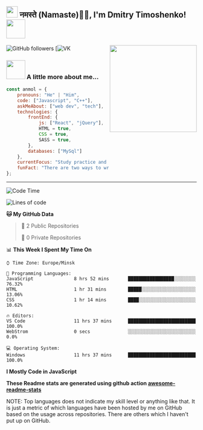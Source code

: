 <h2><img src="https://emojis.slackmojis.com/emojis/images/1531849430/4246/blob-sunglasses.gif?1531849430" width="30"/> नमस्ते (Namaste)🙏🏻, I'm Dmitry Timoshenko! <img src="https://media.giphy.com/media/12oufCB0MyZ1Go/giphy.gif" width="50"></h2>
<img align='right' src="https://media.giphy.com/media/M9gbBd9nbDrOTu1Mqx/giphy.gif" width="230">

![GitHub followers](https://img.shields.io/github/followers/Dima00138?label=Follow&style=social)
[![VK](https://vk.com/dima00138?label=Follow&style=social)

### <img src="https://media.giphy.com/media/VgCDAzcKvsR6OM0uWg/giphy.gif" width="50"> A little more about me...  

```javascript
const anmol = {
    pronouns: "He" | "Him",
    code: ["Javascript", "C++"],
    askMeAbout: ["web dev", "tech"],
    technologies: {
        frontEnd: {
            js: ["React", "jQuery"],
            HTML = true,
            CSS = true,
            SASS = true,
        },
        databases: ["MySql"]
    },
    currentFocus: "Study practice and study again",
    funFact: "There are two ways to write error-free programs; only the third one works"
};
```

---
<!--START_SECTION:waka-->
![Code Time](https://img.shields.io/badge/Code%20Time-80%20hrs%2023%20mins-blue)

![Lines of code](https://img.shields.io/badge/From%20Hello%20World%20I%27ve%20Written-8%20Thousand%20lines%20of%20code-blue)

**🐱 My GitHub Data** 

> 📜 2 Public Repositories 
 > 
> 🔑 0 Private Repositories  
 > 

📊 **This Week I Spent My Time On** 

```text
⌚︎ Time Zone: Europe/Minsk

💬 Programming Languages: 
JavaScript               8 hrs 52 mins       █████████████████░░░░░░░░   76.32% 
HTML                     1 hr 31 mins        █████░░░░░░░░░░░░░░░░░░░░   13.06% 
CSS                      1 hr 14 mins        ████░░░░░░░░░░░░░░░░░░░░░   10.62% 

🔥 Editors: 
VS Code                  11 hrs 37 mins      █████████████████████████   100.0% 
WebStrom                 0 secs              ░░░░░░░░░░░░░░░░░░░░░░░░░   0.0%

💻 Operating System: 
Windows                  11 hrs 37 mins      █████████████████████████   100.0%

```

**I Mostly Code in JavaScript** 

<!--END_SECTION:waka-->

**These Readme stats are generated using github action [awesome-readme-stats](https://github.com/anmol098/waka-readme-stats)**

NOTE: Top languages does not indicate my skill level or anything like that. It is just a metric of which languages have been hosted by me on GitHub based on the usage across repositories. There are others which I haven't put up on GitHub.
